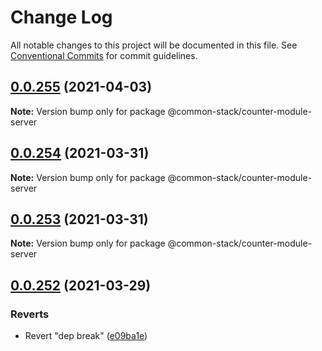 # Change Log

All notable changes to this project will be documented in this file.
See [Conventional Commits](https://conventionalcommits.org) for commit guidelines.

## [0.0.255](https://github.com/cdmbase/common-stack/compare/v0.0.254...v0.0.255) (2021-04-03)

**Note:** Version bump only for package @common-stack/counter-module-server





## [0.0.254](https://github.com/cdmbase/common-stack/compare/v0.0.253...v0.0.254) (2021-03-31)

**Note:** Version bump only for package @common-stack/counter-module-server





## [0.0.253](https://github.com/cdmbase/common-stack/compare/v0.0.252...v0.0.253) (2021-03-31)

**Note:** Version bump only for package @common-stack/counter-module-server





## [0.0.252](https://github.com/cdmbase/common-stack/compare/v0.0.251...v0.0.252) (2021-03-29)


### Reverts

* Revert "dep break" ([e09ba1e](https://github.com/cdmbase/common-stack/commit/e09ba1e1738f091c7071c807abeeb5f30978a271))
